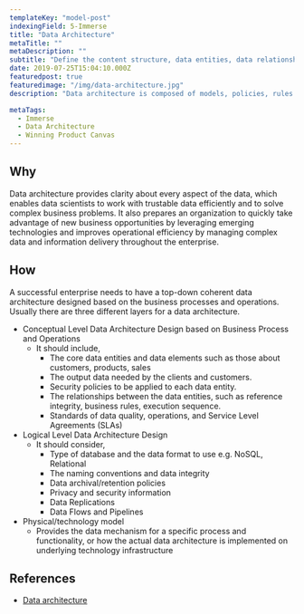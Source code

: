 ```yaml
---
templateKey: "model-post"
indexingField: 5-Immerse
title: "Data Architecture"
metaTitle: ""
metaDescription: ""
subtitle: "Define the content structure, data entities, data relationships and storage formats"
date: 2019-07-25T15:04:10.000Z
featuredpost: true
featuredimage: "/img/data-architecture.jpg"
description: "Data architecture is composed of models, policies, rules or standards that govern which data is collected, data relationships, and how it is stored, arranged, integrated, and put to use in data systems and in organizations."

metaTags:
  - Immerse
  - Data Architecture
  - Winning Product Canvas
---
```



## Why
Data architecture provides clarity about every aspect of the data, which enables data scientists to work with trustable data efficiently and to solve complex business problems. It also prepares an organization to quickly take advantage of new business opportunities by leveraging emerging technologies and improves operational efficiency by managing complex data and information delivery throughout the enterprise.

## How
A successful enterprise needs to have a top-down coherent data architecture designed based on the business processes and operations. Usually there are three different layers for a data architecture.
- Conceptual Level Data Architecture Design based on Business Process and Operations
  - It should include,
    - The core data entities and data elements such as those about customers, products, sales
    - The output data needed by the clients and customers.
    - Security policies to be applied to each data entity.
    - The relationships between the data entities, such as reference integrity, business rules, execution sequence.
    - Standards of data quality, operations, and Service Level Agreements (SLAs)
- Logical Level Data Architecture Design
  - It should consider,
    - Type of database and the data format to use e.g. NoSQL, Relational
    - The naming conventions and data integrity
    - Data archival/retention policies
    - Privacy and security information
    - Data Replications
    - Data Flows and Pipelines
- Physical/technology model
  - Provides the data mechanism for a specific process and functionality, or how the actual data architecture is implemented on underlying technology infrastructure

## References
- [Data architecture](https://en.wikipedia.org/wiki/Data_architecture)